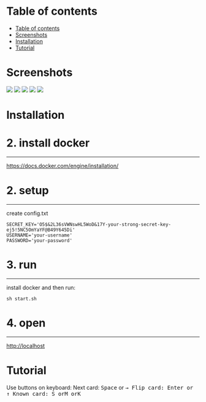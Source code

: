 Table of contents
=================

  * [Table of contents](#table-of-contents)
  * [Screenshots](#screenshots)
  * [Installation](#installation)
  * [Tutorial](#tutorial)
    
Screenshots
===========

![](http://s015.radikal.ru/i330/1701/fd/9a485e5426be.png)
![](http://s020.radikal.ru/i721/1701/0b/1b13dba6c3e9.png)
![](http://s61.radikal.ru/i174/1701/6e/966a38d713fa.png)
![](http://s020.radikal.ru/i720/1701/52/871a34544d02.png)
![](http://s015.radikal.ru/i330/1701/fd/9a485e5426be.png)

Installation
============

# 2. install docker
-------------------
https://docs.docker.com/engine/installation/

# 2. setup
----------
create config.txt
```
SECRET_KEY='O5$&2L36sVWNswHL5WoD&17Y-your-strong-secret-key-ej5!5NC5OmYaYF@B49Y645Di'
USERNAME='your-username'
PASSWORD='your-password'
```
# 3. run
--------
install docker and then run:
```
sh start.sh
```
# 4. open
---------
[http://localhost](http://localhost)

Tutorial
========
Use buttons on keyboard:
Next card: <kbd>Space</kbd> or <kbd>&rarr;<kbd>
Flip card: <kbd>Enter</kbd> or <kbd>	&#x2191;</kbd>
Known card: <kbd>S</kbd> or<kbd>M</kbd> or<kbd>K</kbd>

